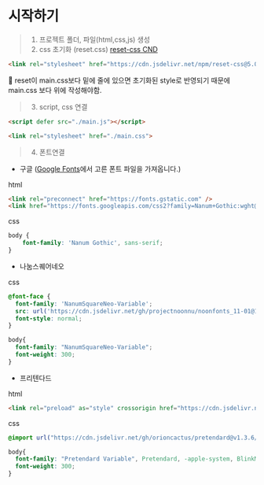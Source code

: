 # 시작하기
>1. 프로젝트 폴더, 파일(html,css,js) 생성
>2. css 초기화 (reset.css)
[reset-css CND](https://www.jsdelivr.com/package/npm/reset-css)
```html
<link rel="stylesheet" href="https://cdn.jsdelivr.net/npm/reset-css@5.0.1/reset.min.css">
```
💬 reset이 main.css보다 밑에 줄에 있으면 초기화된 style로 반영되기 때문에 main.css 보다 위에 작성해야함.
>3. script, css 연결
```html
<script defer src="./main.js"></script>
```
```html
<link rel="stylesheet" href="./main.css">
```

>4. 폰트연결
- 구글 ([Google Fonts](https://fonts.google.com/)에서 고른 폰트 파일을 가져옵니다.)

html
```html
<link rel="preconnect" href="https://fonts.gstatic.com" />
<link href="https://fonts.googleapis.com/css2?family=Nanum+Gothic:wght@400;700&display=swap" rel="stylesheet" />
```

css

```css
body {
    font-family: 'Nanum Gothic', sans-serif;
}
```
- 나눔스퀘어네오

css

```css
@font-face {
  font-family: 'NanumSquareNeo-Variable';
  src: url('https://cdn.jsdelivr.net/gh/projectnoonnu/noonfonts_11-01@1.0/NanumSquareNeo-Variable.woff2') format('woff2');
  font-style: normal;
}

body{
  font-family: "NanumSquareNeo-Variable";
  font-weight: 300;
}
```
- 프리텐다드

html

```html
<link rel="preload" as="style" crossorigin href="https://cdn.jsdelivr.net/gh/orioncactus/pretendard@v1.3.6/dist/web/variable/pretendardvariable.css">
```
css

```css
@import url("https://cdn.jsdelivr.net/gh/orioncactus/pretendard@v1.3.6/dist/web/variable/pretendardvariable.css");

body{
  font-family: "Pretendard Variable", Pretendard, -apple-system, BlinkMacSystemFont, system-ui, Roboto, "Helvetica Neue", "Segoe UI", "Apple SD Gothic Neo", "Noto Sans KR", "Malgun Gothic", "Apple Color Emoji", "Segoe UI Emoji", "Segoe UI Symbol", sans-serif;
  font-weight: 300;
}
```
